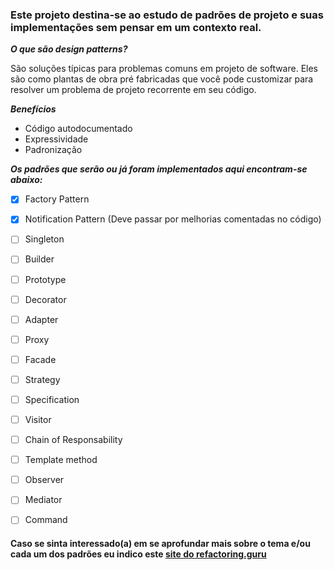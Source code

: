 ### Este projeto destina-se ao estudo de padrões de projeto e suas implementações sem pensar em um contexto real.

<strong>*O que são design patterns?*</strong>

São soluções típicas para problemas comuns em projeto de software. Eles são como plantas de obra pré fabricadas que você pode customizar para resolver um problema de projeto recorrente em seu código.

<strong>*Benefícios*</strong>

- Código autodocumentado
- Expressividade
- Padronização

<strong>*Os padrões que serão ou já foram implementados aqui encontram-se abaixo:*</strong>

- [X] Factory Pattern
- [X] Notification Pattern (Deve passar por melhorias comentadas no código)
- [ ] Singleton 
- [ ] Builder 
- [ ] Prototype
- [ ] Decorator 
- [ ] Adapter 
- [ ] Proxy 
- [ ] Facade
- [ ] Strategy
- [ ] Specification
- [ ] Visitor
- [ ] Chain of Responsability 
- [ ] Template method 
- [ ] Observer 
- [ ] Mediator 
- [ ] Command


#### Caso se sinta interessado(a) em se aprofundar mais sobre o tema e/ou cada um dos padrões eu indico este [site do refactoring.guru](https://refactoring.guru/pt-br)